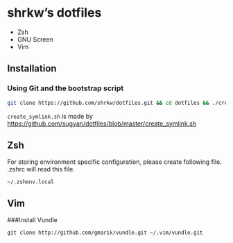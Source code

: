 # shrkw’s dotfiles

- Zsh
- GNU Screen
- Vim

## Installation

### Using Git and the bootstrap script

```bash
git clone https://github.com/shrkw/dotfiles.git && cd dotfiles && ./create_symlink.sh
```

`create_symlink.sh` is made by https://github.com/sugyan/dotfiles/blob/master/create_symlink.sh


## Zsh

For storing environment specific configuration, please create following file.
.zshrc will read this file.

    ~/.zshenv.local


## Vim

###Install Vundle

    git clone http://github.com/gmarik/vundle.git ~/.vim/vundle.git



